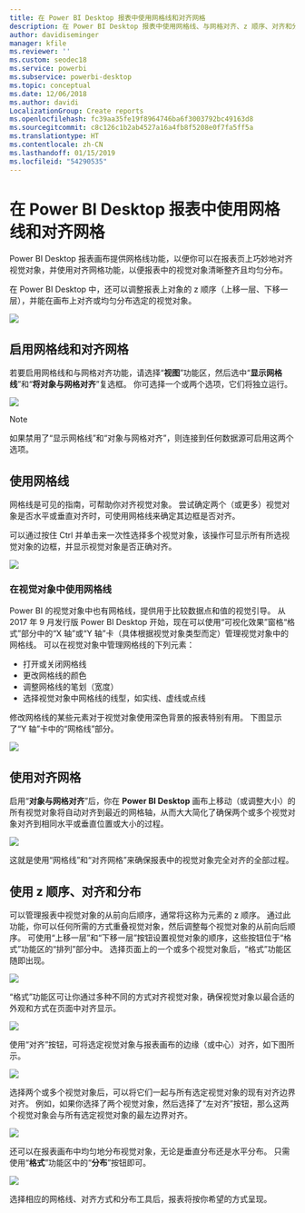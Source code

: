```yaml
---
title: 在 Power BI Desktop 报表中使用网格线和对齐网格
description: 在 Power BI Desktop 报表中使用网格线、与网格对齐、z 顺序、对齐和分布
author: davidiseminger
manager: kfile
ms.reviewer: ''
ms.custom: seodec18
ms.service: powerbi
ms.subservice: powerbi-desktop
ms.topic: conceptual
ms.date: 12/06/2018
ms.author: davidi
LocalizationGroup: Create reports
ms.openlocfilehash: fc39aa35fe19f8964746ba6f3003792bc49163d8
ms.sourcegitcommit: c8c126c1b2ab4527a16a4fb8f5208e0f7fa5ff5a
ms.translationtype: HT
ms.contentlocale: zh-CN
ms.lasthandoff: 01/15/2019
ms.locfileid: "54290535"
---
```

# <a name="use-gridlines-and-snap-to-grid-in-power-bi-desktop-reports"></a>在 Power BI Desktop 报表中使用网格线和对齐网格
Power BI Desktop 报表画布提供网格线功能，以便你可以在报表页上巧妙地对齐视觉对象，并使用对齐网格功能，以便报表中的视觉对象清晰整齐且均匀分布。

在 Power BI Desktop 中，还可以调整报表上对象的 z 顺序（上移一层、下移一层），并能在画布上对齐或均匀分布选定的视觉对象。

![](media/desktop-gridlines-snap-to-grid/snap-to-grid_0.png)

## <a name="enabling-gridlines-and-snap-to-grid"></a>启用网格线和对齐网格
若要启用网格线和与网格对齐功能，请选择“**视图**”功能区，然后选中“**显示网格线**”和“**将对象与网格对齐**”复选框。 你可选择一个或两个选项，它们将独立运行。

![](media/desktop-gridlines-snap-to-grid/snap-to-grid_1.png)

> [!NOTE]
> 如果禁用了“显示网格线”和“对象与网格对齐”，则连接到任何数据源可启用这两个选项。

## <a name="using-gridlines"></a>使用网格线
网格线是可见的指南，可帮助你对齐视觉对象。 尝试确定两个（或更多）视觉对象是否水平或垂直对齐时，可使用网格线来确定其边框是否对齐。

可以通过按住 Ctrl 并单击来一次性选择多个视觉对象，该操作可显示所有所选视觉对象的边框，并显示视觉对象是否正确对齐。

![](media/desktop-gridlines-snap-to-grid/snap-to-grid_2.png)

### <a name="using-gridlines-inside-visuals"></a>在视觉对象中使用网格线
Power BI 的视觉对象中也有网格线，提供用于比较数据点和值的视觉引导。 从 2017 年 9 月发行版 Power BI Desktop 开始，现在可以使用“可视化效果”窗格“格式”部分中的“X 轴”或“Y 轴”卡（具体根据视觉对象类型而定）管理视觉对象中的网格线。 可以在视觉对象中管理网格线的下列元素：

* 打开或关闭网格线
* 更改网格线的颜色
* 调整网格线的笔划（宽度）
* 选择视觉对象中网格线的线型，如实线、虚线或点线

修改网格线的某些元素对于视觉对象使用深色背景的报表特别有用。 下图显示了“Y 轴”卡中的“网格线”部分。

![](media/desktop-gridlines-snap-to-grid/snap-to-grid_9.png)

## <a name="using-snap-to-grid"></a>使用对齐网格
启用“**对象与网格对齐**”后，你在 **Power BI Desktop** 画布上移动（或调整大小）的所有视觉对象将自动对齐到最近的网格轴，从而大大简化了确保两个或多个视觉对象对齐到相同水平或垂直位置或大小的过程。

![](media/desktop-gridlines-snap-to-grid/snap-to-grid_3.png)

这就是使用“网格线”和“对齐网格”来确保报表中的视觉对象完全对齐的全部过程。

## <a name="using-z-order-align-and-distribute"></a>使用 z 顺序、对齐和分布
可以管理报表中视觉对象的从前向后顺序，通常将这称为元素的 z 顺序。 通过此功能，你可以任何所需的方式重叠视觉对象，然后调整每个视觉对象的从前向后顺序。 可使用“上移一层”和“下移一层”按钮设置视觉对象的顺序，这些按钮位于“格式”功能区的“排列”部分中。 选择页面上的一个或多个视觉对象后，“格式”功能区随即出现。

![](media/desktop-gridlines-snap-to-grid/snap-to-grid_4.png)

“格式”功能区可让你通过多种不同的方式对齐视觉对象，确保视觉对象以最合适的外观和方式在页面中对齐显示。

![](media/desktop-gridlines-snap-to-grid/snap-to-grid_5.png)

使用“对齐”按钮，可将选定视觉对象与报表画布的边缘（或中心）对齐，如下图所示。

![](media/desktop-gridlines-snap-to-grid/snap-to-grid_6.png)

选择两个或多个视觉对象后，可以将它们一起与所有选定视觉对象的现有对齐边界对齐。 例如，如果你选择了两个视觉对象，然后选择了“左对齐”按钮，那么这两个视觉对象会与所有选定视觉对象的最左边界对齐。

![](media/desktop-gridlines-snap-to-grid/snap-to-grid_7.png)

还可以在报表画布中均匀地分布视觉对象，无论是垂直分布还是水平分布。 只需使用“**格式**”功能区中的“**分布**”按钮即可。

![](media/desktop-gridlines-snap-to-grid/snap-to-grid_8.png)

选择相应的网格线、对齐方式和分布工具后，报表将按你希望的方式呈现。


